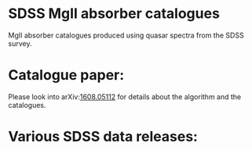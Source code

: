 # SDSS MgII absorber catalogues
MgII absorber catalogues produced using quasar spectra from the SDSS survey.

# Catalogue paper: 
Please look into arXiv:[1608.05112](https://arxiv.org/abs/1608.05112) for details about the algorithm and the catalogues.

# Various SDSS data releases:

